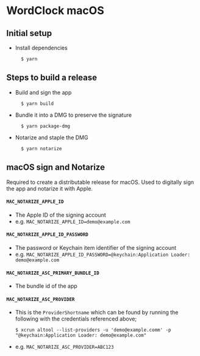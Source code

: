 # WordClock macOS

## Initial setup

- Install dependencies

        $ yarn

## Steps to build a release

- Build and sign the app

        $ yarn build

- Bundle it into a DMG to preserve the signature

        $ yarn package-dmg

- Notarize and staple the DMG

        $ yarn notarize

## macOS sign and Notarize

Required to create a distributable release for macOS. Used to digitally sign the app and notarize it with Apple.

#### `MAC_NOTARIZE_APPLE_ID`

- The Apple ID of the signing account
- e.g. `MAC_NOTARIZE_APPLE_ID=demo@example.com`

#### `MAC_NOTARIZE_APPLE_ID_PASSWORD`

- The password or Keychain item identifier of the signing account
- e.g. `MAC_NOTARIZE_APPLE_ID_PASSWORD=@keychain:Application Loader: demo@example.com`

#### `MAC_NOTARIZE_ASC_PRIMARY_BUNDLE_ID`

- The bundle id of the app

#### `MAC_NOTARIZE_ASC_PROVIDER`

- This is the `ProviderShortname` which can be found by running the following with the credentials referenced above;

      $ xcrun altool --list-providers -u 'demo@example.comm' -p "@keychain:Application Loader: demo@example.com"

- e.g. `MAC_NOTARIZE_ASC_PROVIDER=ABC123`
